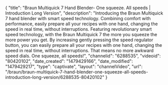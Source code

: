 {
    "title": "Braun Multiquick 7 Hand Blender- One squeeze.  All speeds | Introduction Long Version",
    "description": "Introducing the Braun Multiquick 7 hand blender with smart speed technology.  Combining comfort with performance, easily prepare all your recipes with one hand, changing the speed in real time, without interruptions.  Featuring revolutionary smart speed technology, with the Braun Multiquick 7 the more you squeeze the more power you get.   By increasing  gently pressing the speed regulator button, you can easily prepare all your recipes with one hand, changing the speed in real time, without interruptions. That means no more awkward speed dials. One squeeze, all speeds!",
    "channelid": "6288535",
    "videoid": "80420102",
    "date_created": "1479429166",
    "date_modified": "1479429217",
    "type": "captivate",
    "layout": "channelVideo",
    "url": "\/braun\/braun-multiquick-7-hand-blender-one-squeeze-all-speeds-introduction-long-version\/6288535-80420102"
}